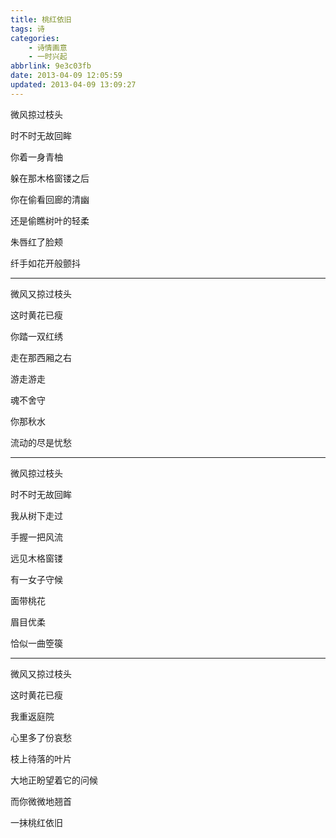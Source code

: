 ```yaml
---
title: 桃红依旧
tags: 诗
categories: 
    - 诗情画意
    - 一时兴起
abbrlink: 9e3c03fb
date: 2013-04-09 12:05:59
updated: 2013-04-09 13:09:27
---
```


微风掠过枝头

时不时无故回眸

你着一身青柚

躲在那木格窗镂之后

你在偷看回廊的清幽

还是偷瞧树叶的轻柔

朱唇红了脸颊

纤手如花开般颤抖

***

微风又掠过枝头

这时黄花已瘦

你踏一双红绣

走在那西厢之右

游走游走

魂不舍守

你那秋水

流动的尽是忧愁

***

微风掠过枝头

时不时无故回眸

我从树下走过

手握一把风流

远见木格窗镂

有一女子守候

面带桃花

眉目优柔

恰似一曲箜篌

***

微风又掠过枝头

这时黄花已瘦

我重返庭院

心里多了份哀愁

枝上待落的叶片

大地正盼望着它的问候

而你微微地翘首

一抹桃红依旧